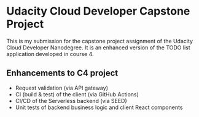 # Udacity Cloud Developer Capstone Project

This is my submission for the capstone project assignment of the Udacity Cloud Developer Nanodegree. It is an enhanced version of the TODO list application developed in course 4.

## Enhancements to C4 project

- Request validation (via API gateway)
- CI (build & test) of the client (via GitHub Actions)
- CI/CD of the Serverless backend (via SEED) 
- Unit tests of backend business logic and client React components
